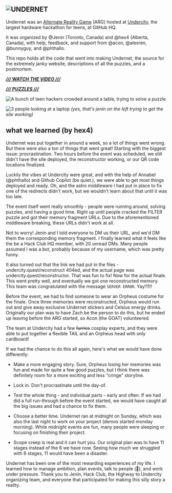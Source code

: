 
![UNDERNET](https://hc-cdn.hel1.your-objectstorage.com/s/v3/ca2bb9faef51183e66c910be711d4e3d4eb0ffae_undernet-banner.png)
---

Undernet was an [Alternate Reality Game](https://en.wikipedia.org/wiki/Alternate_reality_game) (ARG) hosted at [Undercity](https://undercity.hackclub.com/), the largest hardware hackathon for teens, at GitHub HQ.

It was organized by @Jenin (Toronto, Canada) and @hex4 (Alberta, Canada), with help, feedback, and support from @acon, @alexren, @bunnyguy, and @phthallo.

This repo holds all the code that went into making Undernet, the source for the extremely janky website, descriptions of all the puzzles, and a postmortem.

***[/// WATCH THE VIDEO ///](https://www.youtube.com/watch?v=vvpZQBC9xms)***

***[/// PUZZLES ///](/stages/)***

![A bunch of teen hackers crowded around a table, trying to solve a puzzle](https://hc-cdn.hel1.your-objectstorage.com/s/v3/c24a5899eb9b31959c1492af03d843dce6ff4e14_image.png)

![3 people looking at a laptop](https://hc-cdn.hel1.your-objectstorage.com/s/v3/d502657cdaf79f4e8a229a399631aa03ba2950e5_image.png)
*(yes, that's jenin on the left trying to get the site working)*

## what we learned (by hex4)

Undernet was put together in around a week, so a lot of things went wrong. But there were also a ton of things that went great! Starting with the biggest issue: procrastination. Two hours before the event was scheduled, we still didn't have the site deployed, the reconstructor working, or our QR code locations finalized. 

Luckily the vibes at Undercity were great, and with the help of Annabel (@phthallo) and Github Copilot (be quiet.), we were able to get most things deployed and ready. Oh, and the astro middleware I had put in place to fix one of the redirects didn't work, but we wouldn't learn about that until it was too late.

The event itself went really smoothly - people were running around, solving puzzles, and having a good time. Right up until people cracked the FILTER puzzle and got their memory fragment URLs. Due to the aforementioned middleware breaking, these URLs didn't work at all.

Not to worry! Jenin and I told everyone to DM us their URL, and we'd DM them the corresponding memory fragment. I finally learned what it feels like the be a Hack Club HQ member, with 20 unread DMs. Many people assumed I was a bot, probably because of my username, which was pretty funny.

It also turned out that the link we had put in the files - undercity.quest/reconstruct 404ed, and the actual page was undercity.quest/reconstructor. That was fun to fix! Now for the actual finale. This went pretty well, and eventually we got one reconstructed memory. This team was congratulated with the message `SERVER ERROR`. Yay!11!! 

Before the event, we had to find someone to wear an Orpheus costume for the finale. Once three memories were reconstructed, Orpheus would run out and give away exclusive Undernet stickers and Celsius energy drinks. Originally our plan was to have Zach be the person to do this, but he ended up leaving before the ARG started, so Acon (the GOAT) volunteered.

The team at Undercity had a few ~~furries~~ cosplay experts, and they were able to put together a flexible TAIL and an Orpheus head with only cardboard!

If we had the chance to do this all again, here's what we would have done differently:

- Make a more engaging story. Sure, Orpheus losing her memories was fun and made for quite a few good puzzles, but I think there was definitely room for a more exciting and less "cringe" storyline.

- Lock in. Don't procrastinate until the day-of.

- Test the whole thing - and individual parts - early and often. If we had did a full run-through before the event started, we would have caught all the big issues and had a chance to fix them.

- Choose a better time. Undernet ran at midnight on Sunday, which was also the last night to work on your project (demos started monday morning). While midnight events are fun, many people were sleeping or focusing on finishing their project.

- Scope creep is real and it can hurt you. Our original plan was to have 11 stages instead of the 6 we have now. Seeing how much we struggled with 6 stages, 11 would have been a disaster.

Undernet has been one of the most rewarding experiences of my life. I learned how to manage ambition, plan events, talk to people (🤯), and work under pressure. Thank you to Jenin, Hack Club, the Highway to Undercity organizing team, and everyone that participated for making this silly story a reality.

